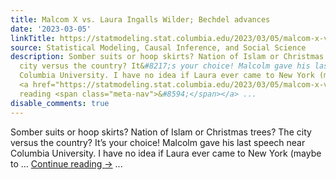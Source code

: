 ```yaml
---
title: Malcom X vs. Laura Ingalls Wilder; Bechdel advances
date: '2023-03-05'
linkTitle: https://statmodeling.stat.columbia.edu/2023/03/05/malcom-x-vs-laura-ingalls-wilder-bechdel-advances/
source: Statistical Modeling, Causal Inference, and Social Science
description: Somber suits or hoop skirts? Nation of Islam or Christmas trees? The
  city versus the country? It&#8217;s your choice! Malcolm gave his last speech near
  Columbia University. I have no idea if Laura ever came to New York (maybe to &#8230;
  <a href="https://statmodeling.stat.columbia.edu/2023/03/05/malcom-x-vs-laura-ingalls-wilder-bechdel-advances/">Continue
  reading <span class="meta-nav">&#8594;</span></a> ...
disable_comments: true
---
```

Somber suits or hoop skirts? Nation of Islam or Christmas trees? The city versus the country? It&#8217;s your choice! Malcolm gave his last speech near Columbia University. I have no idea if Laura ever came to New York (maybe to &#8230; <a href="https://statmodeling.stat.columbia.edu/2023/03/05/malcom-x-vs-laura-ingalls-wilder-bechdel-advances/">Continue reading <span class="meta-nav">&#8594;</span></a> ...